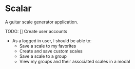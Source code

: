 # Scalar

A guitar scale generator application.

TODO:
[] Create user accounts
  * As a logged in user, I should be able to:
    * Save a scale to my favorites
    * Create and save custom scales
    * Save a scale to a group
    * View my groups and their associated scales in a modal
